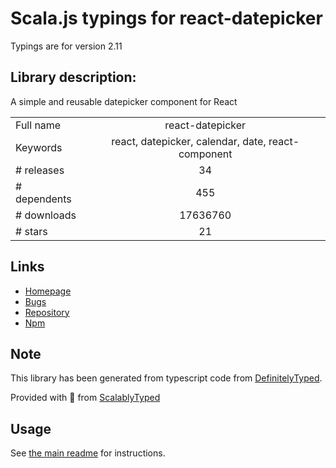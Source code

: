 
# Scala.js typings for react-datepicker

Typings are for version 2.11

## Library description:
A simple and reusable datepicker component for React

|                    |                 |
| ------------------ | :-------------: |
| Full name          | react-datepicker |
| Keywords           | react, datepicker, calendar, date, react-component |
| # releases         | 34 |
| # dependents       | 455 |
| # downloads        | 17636760 |
| # stars            | 21 |

## Links
- [Homepage](https://github.com/Hacker0x01/react-datepicker)
- [Bugs](https://github.com/Hacker0x01/react-datepicker/issues)
- [Repository](https://github.com/Hacker0x01/react-datepicker)
- [Npm](https://www.npmjs.com/package/react-datepicker)
    


## Note
This library has been generated from typescript code from [DefinitelyTyped](https://definitelytyped.org).

Provided with :purple_heart: from [ScalablyTyped](https://github.com/oyvindberg/ScalablyTyped)

## Usage
See [the main readme](../../readme.md) for instructions.


